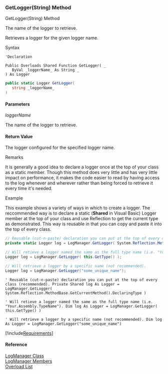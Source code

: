 ﻿### GetLogger(String) Method

GetLogger(String) Method

The name of the logger to retrieve.

Retrieves a logger for the given logger name.

Syntax

```vbnet
'Declaration

Public Overloads Shared Function GetLogger( _
   ByVal _loggerName_ As String _
) As Logger
```

```csharp
public static Logger GetLogger( 
   string _loggerName_
)
```

#### Parameters

_loggerName_

The name of the logger to retrieve.

#### Return Value

The logger configured for the specified logger name.

Remarks

It is generally a good idea to declare a logger once at the top of your class as a static member. Though this method does very little and has very little impact on performance, it makes the code easier to read by having access to the log whenever and wherever rather than being forced to retrieve it every time it's needed.

Example

This example shows a variety of ways in which to create a logger. The reccommended way is to declare a static (**Shared** in Visual Basic) Logger member at the top of your class and use Reflection to get the current type as demonstrated. This way is reusable in that you can copy and paste it into the top of every class.

```csharp
// Reusable (cut-n-paste) declaration you can put at the top of every class (recommended). 
private static Logger log = LogManager.GetLogger( System.Reflection.MethodBase.GetCurrentMethod().DeclaringType );

// Will retieve a logger named the same as the full type name (i.e. "Your.Assembly.TypeName"). 
Logger log = LogManager.GetLogger( this.GetType() );

// Will retrieve a logger by a specific name (not recommended). 
Logger log = LogManager.GetLogger("some_unique_name");
```

```vbnet
' Reusable (cut-n-paste) declaration you can put at the top of every class (recommended). Private Shared log As Logger = LogManager.GetLogger( System.Reflection.MethodBase.GetCurrentMethod().DeclaringType )

' Will retieve a logger named the same as the full type name (i.e. "Your.Assembly.TypeName"). Dim log As Logger = LogManager.GetLogger( this.GetType() )

' Will retrieve a logger by a specific name (not recommended). Dim log As Logger = LogManager.GetLogger("some_unique_name")
```

[!include[Requirements](../partials/requirements.md)]



#### Reference

[LogManager Class](FChoice.Common~FChoice.Common.LogManager.md)  
[LogManager Members](FChoice.Common~FChoice.Common.LogManager_members.md)  
[Overload List](FChoice.Common~FChoice.Common.LogManager~GetLogger.md)